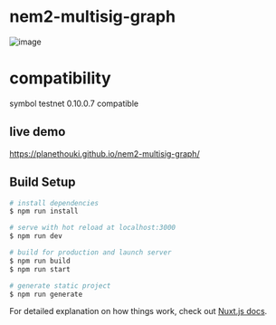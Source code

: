 # nem2-multisig-graph

![image](https://user-images.githubusercontent.com/26595148/72197624-b8cd6b00-3466-11ea-9521-ab485523dbd9.png)

# compatibility

symbol testnet 0.10.0.7 compatible

## live demo

https://planethouki.github.io/nem2-multisig-graph/

## Build Setup

``` bash
# install dependencies
$ npm run install

# serve with hot reload at localhost:3000
$ npm run dev

# build for production and launch server
$ npm run build
$ npm run start

# generate static project
$ npm run generate
```

For detailed explanation on how things work, check out [Nuxt.js docs](https://nuxtjs.org).
